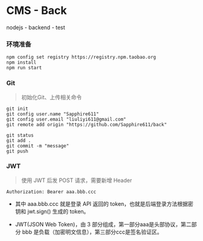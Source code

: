 # CMS - Back

nodejs - backend - test

### 环境准备
```
npm config set registry https://registry.npm.taobao.org
npm install
npm run start
```

### Git 

> 初始化Git、上传相关命令

```
git init 
git config user.name "Sapphire611"
git config user.email "liuliyi611@gmail.com"
git remote add origin "https://github.com/Sapphire611/back"
```

```
git status
git add .
git commit -m "message"
git push 
```

### JWT
> 使用 JWT 后发 POST 请求，需要新增 Header 

```
Authorization: Bearer aaa.bbb.ccc
```
- 其中 aaa.bbb.ccc 就是登录 API 返回的 token，也就是后端登录方法根据密钥和 jwt.sign() 生成的 token。

- JWT(JSON Web Token)，由 3 部分组成，第一部分aaa是头部协议，第二部分 bbb 是负载（加密明文信息），第三部分ccc是签名验证区。


